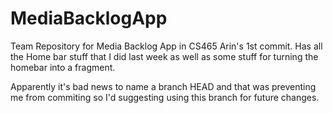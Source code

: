 MediaBacklogApp
===============

Team Repository for Media Backlog App in CS465
Arin's 1st commit. Has all the Home bar stuff that I did last week as well as some stuff for turning the homebar into a
fragment. 

Apparently it's bad news to name a branch HEAD and that was preventing me from commiting so I'd suggesting using this branch
for future changes.
